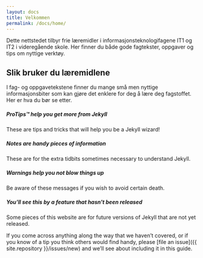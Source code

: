 ```yaml
---
layout: docs
title: Velkommen
permalink: /docs/home/
---
```


Dette nettstedet tilbyr frie læremidler i informasjonsteknologifagene IT1 og IT2 i videregående skole. Her finner du både gode fagtekster, oppgaver og tips om nyttige verktøy.

## Slik bruker du læremidlene

I fag- og oppgavetekstene finner du mange små men nyttige informasjonsbiter som kan gjøre det enklere for deg å lære deg fagstoffet. Her er hva du bør se etter.

<div class="note">
  <h5>ProTips™ help you get more from Jekyll</h5>
  <p>These are tips and tricks that will help you be a Jekyll wizard!</p>
</div>

<div class="note info">
  <h5>Notes are handy pieces of information</h5>
  <p>These are for the extra tidbits sometimes necessary to understand
     Jekyll.</p>
</div>

<div class="note warning">
  <h5>Warnings help you not blow things up</h5>
  <p>Be aware of these messages if you wish to avoid certain death.</p>
</div>

<div class="note unreleased">
  <h5>You'll see this by a feature that hasn't been released</h5>
  <p>Some pieces of this website are for future versions of Jekyll that
    are not yet released.</p>
</div>

If you come across anything along the way that we haven’t covered, or if you
know of a tip you think others would find handy, please [file an
issue]({{ site.repository }}/issues/new) and we’ll see about
including it in this guide.
